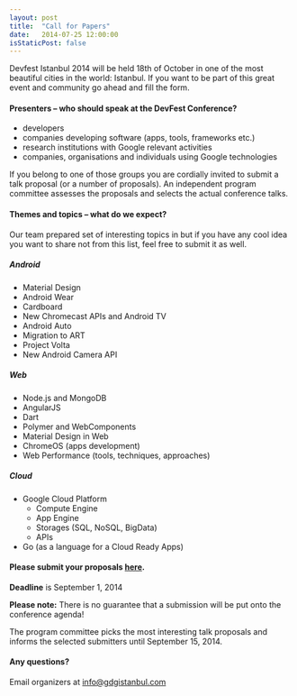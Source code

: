```yaml
---
layout: post
title:  "Call for Papers"
date:   2014-07-25 12:00:00
isStaticPost: false
---
```

Devfest Istanbul 2014 will be held 18th of October in one of the most beautiful cities in the world: Istanbul. If you want to be part of this great event and community go ahead and fill the form. 

#### Presenters – who should speak at the DevFest Conference?

* developers
* companies developing software (apps, tools, frameworks etc.)
* research institutions with Google relevant activities
* companies, organisations and individuals using Google technologies

If you belong to one of those groups you are cordially invited to submit a talk proposal (or a number of proposals). An independent program committee assesses the proposals and selects the actual conference talks.<br/>

#### Themes and topics – what do we expect?
Our team prepared set of interesting topics in but if you have any cool idea you want to share not from this list, feel free to submit it as well.

##### Android

* Material Design
* Android Wear
* Cardboard
* New Chromecast APIs and Android TV
* Android Auto
* Migration to ART
* Project Volta
* New Android Camera API

##### Web

* Node.js and MongoDB
* AngularJS
* Dart
* Polymer and WebComponents
* Material Design in Web
* ChromeOS (apps development)
* Web Performance (tools, techniques, approaches)


##### Cloud

* Google Cloud Platform
  * Compute Engine
  * App Engine
  * Storages (SQL, NoSQL, BigData)
  * APIs
* Go (as a language for a Cloud Ready Apps)


#### Please submit your proposals [here](http://goo.gl/6du2Z4).
__Deadline__ is September 1, 2014

__Please note:__ There is no guarantee that a submission will be put onto the conference agenda!<br/>

The program committee picks the most interesting talk proposals and informs the selected submitters until September 15, 2014.<br/>

#### Any questions? 
Email organizers at [info@gdgistanbul.com](mailto:info@gdgistanbul.com)